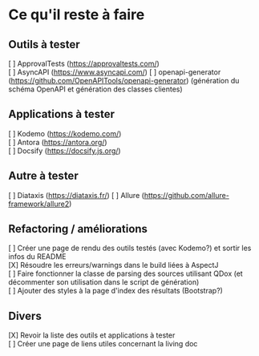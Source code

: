 # Ce qu'il reste à faire

## Outils à tester

[ ] ApprovalTests (https://approvaltests.com/)  
[ ] AsyncAPI (https://www.asyncapi.com/)
[ ] openapi-generator  (https://github.com/OpenAPITools/openapi-generator) (génération du schéma OpenAPI et génération des classes clientes)

## Applications à tester

[ ] Kodemo  (https://kodemo.com/)  
[ ] Antora  (https://antora.org/)  
[ ] Docsify (https://docsify.js.org/)

## Autre à tester

[ ] Diataxis (https://diataxis.fr/)
[ ] Allure (https://github.com/allure-framework/allure2)

## Refactoring / améliorations

[ ] Créer une page de rendu des outils testés (avec Kodemo?) et sortir les infos du README  
[X] Résoudre les erreurs/warnings dans le build liées à AspectJ  
[ ] Faire fonctionner la classe de parsing des sources utilisant QDox (et décommenter son utilisation dans le script de génération)  
[ ] Ajouter des styles à la page d'index des résultats (Bootstrap?)

## Divers
[X] Revoir la liste des outils et applications à tester  
[ ] Créer une page de liens utiles concernant la living doc
